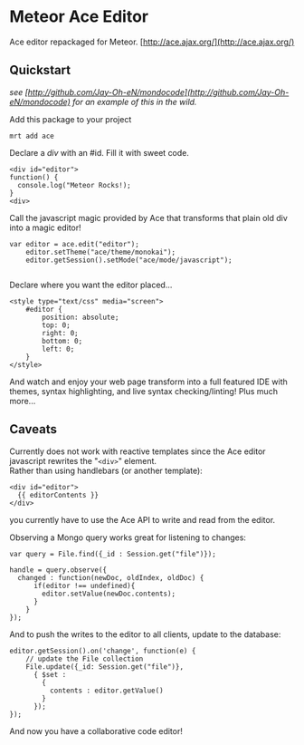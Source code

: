 # Meteor Ace Editor

Ace editor  repackaged for Meteor. [http://ace.ajax.org/](http://ace.ajax.org/)

## Quickstart
_see [http://github.com/Jay-Oh-eN/mondocode](http://github.com/Jay-Oh-eN/mondocode) for an example of this in the wild._

Add this package to your project
```
mrt add ace
```

Declare a _div_ with an #id.  Fill it with sweet code. 

```
<div id="editor">
function() {
  console.log("Meteor Rocks!);
}
<div>
```
Call the javascript magic provided by Ace that transforms that plain old div into a magic editor!

``` 
var editor = ace.edit("editor");
    editor.setTheme("ace/theme/monokai");
    editor.getSession().setMode("ace/mode/javascript");
  
```
Declare where you want the editor placed...
```
<style type="text/css" media="screen">
    #editor { 
        position: absolute;
        top: 0;
        right: 0;
        bottom: 0;
        left: 0;
    }
</style>
```
And watch and enjoy your web page transform into a full featured IDE with themes, syntax highlighting, and live syntax checking/linting! Plus much more...

## Caveats

Currently does not work with reactive templates since the Ace editor javascript rewrites the "`<div>`" element.  
Rather than using handlebars (or another template):
```
<div id="editor">
  {{ editorContents }}
</div>
```
you currently have to use the Ace API to write and read from the editor.  

Observing a Mongo query works great for listening to changes:
```
var query = File.find({_id : Session.get("file")});

handle = query.observe({		
  changed : function(newDoc, oldIndex, oldDoc) {
	  if(editor !== undefined){
 	    editor.setValue(newDoc.contents);
 	  }
	}
});
```
And to push the writes to the editor to all clients, update to the database:
```
editor.getSession().on('change', function(e) {
    // update the File collection
    File.update({_id: Session.get("file")}, 
      { $set : 
        { 
          contents : editor.getValue()
        }
      });
});
```

And now you have a collaborative code editor!
